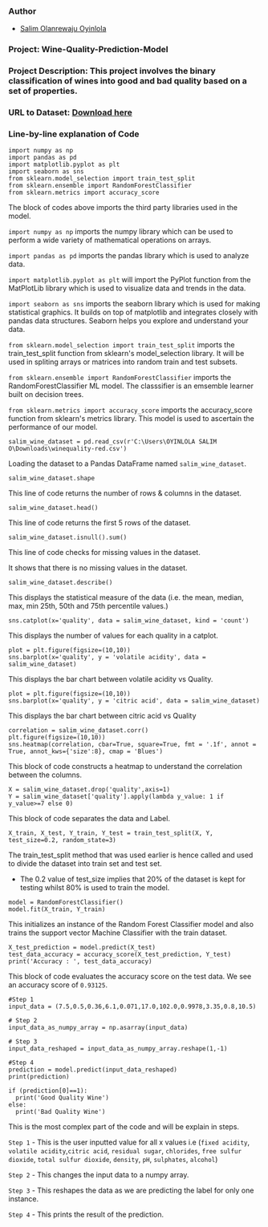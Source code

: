 ### Author

* [Salim Olanrewaju Oyinlola](https://twitter.com/salimopines)

### Project: Wine-Quality-Prediction-Model

### Project Description: This project involves the binary classification of wines into good and bad quality based on a set of properties.

### URL to Dataset: [Download here](https://www.kaggle.com/datasets/uciml/red-wine-quality-cortez-et-al-2009)

### Line-by-line explanation of Code
```
import numpy as np
import pandas as pd
import matplotlib.pyplot as plt
import seaborn as sns
from sklearn.model_selection import train_test_split
from sklearn.ensemble import RandomForestClassifier
from sklearn.metrics import accuracy_score
```

The block of codes above imports the third party libraries used in the model.  


`import numpy as np` imports the numpy library which can be used to perform a wide variety of mathematical operations on arrays.

`import pandas as pd` imports the pandas library which is used to analyze data.

`import matplotlib.pyplot as plt` will import the PyPlot function from the MatPlotLib library which is used to visualize data and trends in the data.

`import seaborn as sns` imports the seaborn library which is used for making statistical graphics. It builds on top of matplotlib and integrates closely with pandas data structures. Seaborn helps you explore and understand your data.

`from sklearn.model_selection import train_test_split` imports the train_test_split function from sklearn's model_selection library. It will be used in spliting arrays or matrices into random train and test subsets.

`from sklearn.ensemble import RandomForestClassifier` imports the RandomForestClassifier ML model. The classsifier is an emsemble learner built on decision trees.

`from sklearn.metrics import accuracy_score` imports the accuracy_score function from sklearn's metrics library. This model is used to ascertain the performance of our model. 


```
salim_wine_dataset = pd.read_csv(r'C:\Users\OYINLOLA SALIM O\Downloads\winequality-red.csv')
```

Loading the dataset to a Pandas DataFrame named `salim_wine_dataset`.

```
salim_wine_dataset.shape
```
This line of code returns the number of rows & columns in the dataset.

```
salim_wine_dataset.head()
```
This line of code returns the first 5 rows of the dataset. 

```
salim_wine_dataset.isnull().sum()
```
This line of code checks for missing values in the dataset. 

It shows that there is no missing values in the dataset. 

```
salim_wine_dataset.describe()
```
This displays the statistical measure of the data (i.e.  the mean, median, max, min 25th, 50th and 75th percentile values.)

```
sns.catplot(x='quality', data = salim_wine_dataset, kind = 'count')
```
This displays the number of values for each quality in a catplot. 

```
plot = plt.figure(figsize=(10,10))
sns.barplot(x='quality', y = 'volatile acidity', data = salim_wine_dataset)
```
This displays the bar chart between volatile acidity vs Quality.

```
plot = plt.figure(figsize=(10,10))
sns.barplot(x='quality', y = 'citric acid', data = salim_wine_dataset)
```
This displays the bar chart between citric acid vs Quality

```
correlation = salim_wine_dataset.corr()
plt.figure(figsize=(10,10))
sns.heatmap(correlation, cbar=True, square=True, fmt = '.1f', annot = True, annot_kws={'size':8}, cmap = 'Blues')
```
This block of code constructs a heatmap to understand the correlation between the columns.

```
X = salim_wine_dataset.drop('quality',axis=1)
Y = salim_wine_dataset['quality'].apply(lambda y_value: 1 if y_value>=7 else 0)
```
This block of code separates the data and Label. 

```
X_train, X_test, Y_train, Y_test = train_test_split(X, Y, test_size=0.2, random_state=3)
```
The train_test_split method that was used earlier is hence called and used to divide the dataset into train set and test set. 

- The 0.2 value of test_size implies that 20% of the dataset is kept for testing whilst 80% is used to train the model. 

```
model = RandomForestClassifier()
model.fit(X_train, Y_train)
```
This initializes an instance of the Random Forest Classifier model and also trains the support vector Machine Classifier with the train dataset. 

```
X_test_prediction = model.predict(X_test)
test_data_accuracy = accuracy_score(X_test_prediction, Y_test)
print('Accuracy : ', test_data_accuracy)
```
This block of code evaluates the accuracy score on the test data. We see an accuracy score of `0.93125`.

```
#Step 1
input_data = (7.5,0.5,0.36,6.1,0.071,17.0,102.0,0.9978,3.35,0.8,10.5)

# Step 2
input_data_as_numpy_array = np.asarray(input_data)

# Step 3
input_data_reshaped = input_data_as_numpy_array.reshape(1,-1)

#Step 4
prediction = model.predict(input_data_reshaped)
print(prediction)

if (prediction[0]==1):
  print('Good Quality Wine')
else:
  print('Bad Quality Wine')
```

This is the most complex part of the code and will be explain in steps. 

`Step 1` - This is the user inputted value for all x values i.e (`fixed acidity`, `volatile acidity`,`citric acid`, `residual sugar`, `chlorides`, `free sulfur dioxide`, `total sulfur dioxide`, `density`, `pH`, `sulphates`, `alcohol`)

`Step 2` - This changes the input data to a numpy array.

`Step 3` - This reshapes the data as we are predicting the label for only one instance.

`Step 4` - This prints the result of the prediction. 
